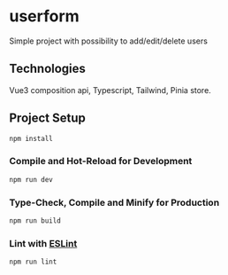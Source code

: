 # userform

Simple project with possibility to add/edit/delete users

## Technologies

Vue3 composition api, Typescript, Tailwind, Pinia store.

## Project Setup

```sh
npm install
```

### Compile and Hot-Reload for Development

```sh
npm run dev
```

### Type-Check, Compile and Minify for Production

```sh
npm run build
```

### Lint with [ESLint](https://eslint.org/)

```sh
npm run lint
```
